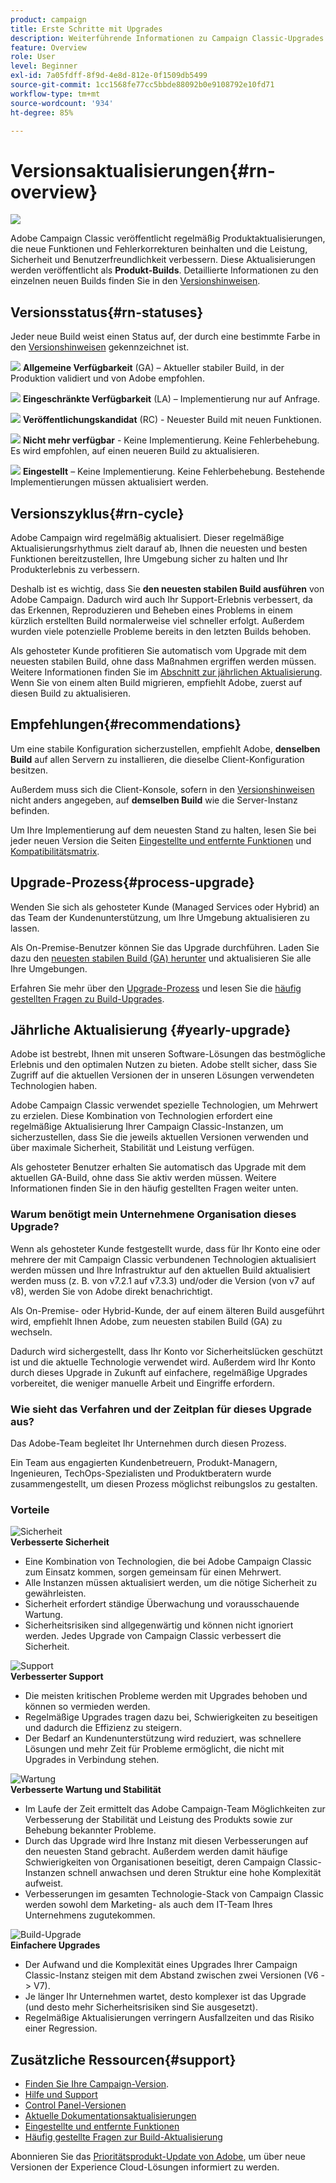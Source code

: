 ```yaml
---
product: campaign
title: Erste Schritte mit Upgrades
description: Weiterführende Informationen zu Campaign Classic-Upgrades
feature: Overview
role: User
level: Beginner
exl-id: 7a05fdff-8f9d-4e8d-812e-0f1509db5499
source-git-commit: 1cc1568fe77cc5bbde88092b0e9108792e10fd71
workflow-type: tm+mt
source-wordcount: '934'
ht-degree: 85%

---
```


# Versionsaktualisierungen{#rn-overview}

![](../../assets/v7-only.svg)

Adobe Campaign Classic veröffentlicht regelmäßig Produktaktualisierungen, die neue Funktionen und Fehlerkorrekturen beinhalten und die Leistung, Sicherheit und Benutzerfreundlichkeit verbessern. Diese Aktualisierungen werden veröffentlicht als **Produkt-Builds**. Detaillierte Informationen zu den einzelnen neuen Builds finden Sie in den [Versionshinweisen](latest-release.md).

## Versionsstatus{#rn-statuses}

Jeder neue Build weist einen Status auf, der durch eine bestimmte Farbe in den [Versionshinweisen](latest-release.md) gekennzeichnet ist.

![](assets/do-not-localize/green3.png) **Allgemeine Verfügbarkeit** (GA) – Aktueller stabiler Build, in der Produktion validiert und von Adobe empfohlen.

![](assets/do-not-localize/limited3.png) **Eingeschränkte Verfügbarkeit** (LA) – Implementierung nur auf Anfrage.

![](assets/do-not-localize/blue3.png) **Veröffentlichungskandidat** (RC) - Neuester Build mit neuen Funktionen.

![](assets/do-not-localize/orange3.png) **Nicht mehr verfügbar** - Keine Implementierung. Keine Fehlerbehebung. Es wird empfohlen, auf einen neueren Build zu aktualisieren.

![](assets/do-not-localize/red3.png) **Eingestellt** – Keine Implementierung. Keine Fehlerbehebung. Bestehende Implementierungen müssen aktualisiert werden.

## Versionszyklus{#rn-cycle}

Adobe Campaign wird regelmäßig aktualisiert. Dieser regelmäßige Aktualisierungsrhythmus zielt darauf ab, Ihnen die neuesten und besten Funktionen bereitzustellen, Ihre Umgebung sicher zu halten und Ihr Produkterlebnis zu verbessern.

Deshalb ist es wichtig, dass Sie **den neuesten stabilen Build ausführen** von Adobe Campaign. Dadurch wird auch Ihr Support-Erlebnis verbessert, da das Erkennen, Reproduzieren und Beheben eines Problems in einem kürzlich erstellten Build normalerweise viel schneller erfolgt. Außerdem wurden viele potenzielle Probleme bereits in den letzten Builds behoben.

Als gehosteter Kunde profitieren Sie automatisch vom Upgrade mit dem neuesten stabilen Build, ohne dass Maßnahmen ergriffen werden müssen. Weitere Informationen finden Sie im [Abschnitt zur jährlichen Aktualisierung](#yearly-upgrade). Wenn Sie von einem alten Build migrieren, empfiehlt Adobe, zuerst auf diesen Build zu aktualisieren.

## Empfehlungen{#recommendations}

Um eine stabile Konfiguration sicherzustellen, empfiehlt Adobe, **denselben Build** auf allen Servern zu installieren, die dieselbe Client-Konfiguration besitzen.

Außerdem muss sich die Client-Konsole, sofern in den [Versionshinweisen](latest-release.md) nicht anders angegeben, auf **demselben Build** wie die Server-Instanz befinden.

Um Ihre Implementierung auf dem neuesten Stand zu halten, lesen Sie bei jeder neuen Version die Seiten [Eingestellte und entfernte Funktionen](../../rn/using/deprecated-features.md) und [Kompatibilitätsmatrix](../../rn/using/compatibility-matrix.md).

## Upgrade-Prozess{#process-upgrade}

Wenden Sie sich als gehosteter Kunde (Managed Services oder Hybrid) an das Team der Kundenunterstützung, um Ihre Umgebung aktualisieren zu lassen.

Als On-Premise-Benutzer können Sie das Upgrade durchführen. Laden Sie dazu den [neuesten stabilen Build (GA) herunter](https://experience.adobe.com/#/downloads/content/software-distribution/de/campaign.html) und aktualisieren Sie alle Ihre Umgebungen.

Erfahren Sie mehr über den [Upgrade-Prozess](../../production/using/build-upgrade.md) und lesen Sie die [häufig gestellten Fragen zu Build-Upgrades](../../platform/using/faq-build-upgrade.md).

## Jährliche Aktualisierung {#yearly-upgrade}

Adobe ist bestrebt, Ihnen mit unseren Software-Lösungen das bestmögliche Erlebnis und den optimalen Nutzen zu bieten. Adobe stellt sicher, dass Sie Zugriff auf die aktuellen Versionen der in unseren Lösungen verwendeten Technologien haben.

Adobe Campaign Classic verwendet spezielle Technologien, um Mehrwert zu erzielen. Diese Kombination von Technologien erfordert eine regelmäßige Aktualisierung Ihrer Campaign Classic-Instanzen, um sicherzustellen, dass Sie die jeweils aktuellen Versionen verwenden und über maximale Sicherheit, Stabilität und Leistung verfügen.

Als gehosteter Benutzer erhalten Sie automatisch das Upgrade mit dem aktuellen GA-Build, ohne dass Sie aktiv werden müssen. Weitere Informationen finden Sie in den häufig gestellten Fragen weiter unten.

### Warum benötigt mein Unternehmene Organisation dieses Upgrade?

Wenn als gehosteter Kunde festgestellt wurde, dass für Ihr Konto eine oder mehrere der mit Campaign Classic verbundenen Technologien aktualisiert werden müssen und Ihre Infrastruktur auf den aktuellen Build aktualisiert werden muss (z. B. von v7.2.1 auf v7.3.3) und/oder die Version (von v7 auf v8), werden Sie von Adobe direkt benachrichtigt.

Als On-Premise- oder Hybrid-Kunde, der auf einem älteren Build ausgeführt wird, empfiehlt Ihnen Adobe, zum neuesten stabilen Build (GA) zu wechseln.

Dadurch wird sichergestellt, dass Ihr Konto vor Sicherheitslücken geschützt ist und die aktuelle Technologie verwendet wird. Außerdem wird Ihr Konto durch dieses Upgrade in Zukunft auf einfachere, regelmäßige Upgrades vorbereitet, die weniger manuelle Arbeit und Eingriffe erfordern.

### Wie sieht das Verfahren und der Zeitplan für dieses Upgrade aus?

Das Adobe-Team begleitet Ihr Unternehmen durch diesen Prozess.

Ein Team aus engagierten Kundenbetreuern, Produkt-Managern, Ingenieuren, TechOps-Spezialisten und Produktberatern wurde zusammengestellt, um diesen Prozess möglichst reibungslos zu gestalten.

### Vorteile

<tr>
  <td>
      <img alt="Sicherheit" src="assets/do-not-localize/security.png"/>
    <div>
    <strong>Verbesserte Sicherheit</strong>
    </div>
    <ul>
    <li>Eine Kombination von Technologien, die bei Adobe Campaign Classic zum Einsatz kommen, sorgen gemeinsam für einen Mehrwert.</li>
    <li>Alle Instanzen müssen aktualisiert werden, um die nötige Sicherheit zu gewährleisten.</li>
    <li>Sicherheit erfordert ständige Überwachung und vorausschauende Wartung.</li>
    <li>Sicherheitsrisiken sind allgegenwärtig und können nicht ignoriert werden. Jedes Upgrade von Campaign Classic verbessert die Sicherheit.</li>
    </ul>
  </td>

<td>
      <img alt="Support" src="assets/do-not-localize/support.png" />
    <div>
    <strong>Verbesserter Support</strong>
    </div>
    <ul>
    <li>Die meisten kritischen Probleme werden mit Upgrades behoben und können so vermieden werden.</li>
    <li>Regelmäßige Upgrades tragen dazu bei, Schwierigkeiten zu beseitigen und dadurch die Effizienz zu steigern.</li>
    <li>Der Bedarf an Kundenunterstützung wird reduziert, was schnellere Lösungen und mehr Zeit für Probleme ermöglicht, die nicht mit Upgrades in Verbindung stehen.</li>
    </ul>
  </td>
</tr>

<tr>
  <td>
      <img alt="Wartung" src="assets/do-not-localize/maintenance.png"/>
    <div>
    <strong>Verbesserte Wartung und Stabilität</strong>
    </div>
    <ul>
    <li>Im Laufe der Zeit ermittelt das Adobe Campaign-Team Möglichkeiten zur Verbesserung der Stabilität und Leistung des Produkts sowie zur Behebung bekannter Probleme.</li>
    <li>Durch das Upgrade wird Ihre Instanz mit diesen Verbesserungen auf den neuesten Stand gebracht. Außerdem werden damit häufige Schwierigkeiten von Organisationen beseitigt, deren Campaign Classic-Instanzen schnell anwachsen und deren Struktur eine hohe Komplexität aufweist.</li>
    <li>Verbesserungen im gesamten Technologie-Stack von Campaign Classic werden sowohl dem Marketing- als auch dem IT-Team Ihres Unternehmens zugutekommen.</li>
    </ul>
  </td>

<td>
      <img alt="Build-Upgrade" src="assets/do-not-localize/upgrades.png" />
    <div>
    <strong>Einfachere Upgrades</strong>
    </a>
    </div>
    <ul>
    <li>Der Aufwand und die Komplexität eines Upgrades Ihrer Campaign Classic-Instanz steigen mit dem Abstand zwischen zwei Versionen (V6 -&gt; V7).</li>
    <li>Je länger Ihr Unternehmen wartet, desto komplexer ist das Upgrade (und desto mehr Sicherheitsrisiken sind Sie ausgesetzt).</li>
    <li>Regelmäßige Aktualisierungen verringern Ausfallzeiten und das Risiko einer Regression.</li>
    </ul>
  </td>
</tr>
</table>

## Zusätzliche Ressourcen{#support}

* [Finden Sie Ihre Campaign-Version](../../platform/using/launching-adobe-campaign.md#getting-your-campaign-version).
* [Hilfe und Support](../../support.md)
* [Control Panel-Versionen](https://experienceleague.adobe.com/docs/control-panel/using/release-notes.html?lang=de)
* [Aktuelle Dokumentationsaktualisierungen](../../rn/using/documentation-updates.md)
* [Eingestellte und entfernte Funktionen](../../rn/using/deprecated-features.md)
* [Häufig gestellte Fragen zur Build-Aktualisierung](../../platform/using/faq-build-upgrade.md)

Abonnieren Sie das [Prioritätsprodukt-Update von Adobe](https://www.adobe.com/de/subscription/priority-product-update.html), um über neue Versionen der Experience Cloud-Lösungen informiert zu werden.
